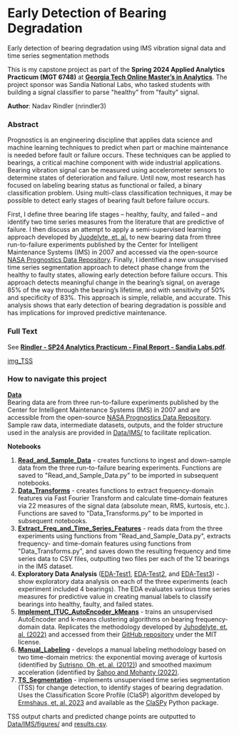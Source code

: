 # Early Detection of Bearing Degradation
Early detection of bearing degradation using IMS vibration signal data and time series segmentation methods

This is my capstone project as part of the **Spring 2024 Applied Analytics Practicum (MGT 6748)** at [**Georgia Tech Online Master’s in Analytics**](https://pe.gatech.edu/degrees/analytics).  The project sponsor was Sandia National Labs, who tasked students with building a signal classifier to parse "healthy" from "faulty" signal.

**Author**: Nadav Rindler (nrindler3)

### Abstract
Prognostics is an engineering discipline that applies data science and machine learning techniques to predict when part or machine maintenance is needed before fault or failure occurs.  These techniques can be applied to bearings, a critical machine component with wide industrial applications.  Bearing vibration signal can be measured using accelerometer sensors to determine states of deterioration and failure.  Until now, most research has focused on labeling bearing status as functional or failed, a binary classification problem.  Using multi-class classification techniques, it may be possible to detect early stages of bearing fault before failure occurs.  

First, I define three bearing life stages – healthy, faulty, and failed – and identify two time series measures from the literature that are predictive of failure. I then discuss an attempt to apply a semi-supervised learning approach developed by [Juodelyte, et. al.](https://arxiv.org/abs/2203.03259) to new bearing data from three run-to-failure experiments published by the Center for Intelligent Maintenance Systems (IMS) in 2007 and accessed via the open-source [NASA Prognostics Data Repository](https://www.nasa.gov/intelligent-systems-division/discovery-and-systems-health/pcoe/pcoe-data-set-repository/).  Finally, I identified a new unsupervised time series segmentation approach to detect phase change from the healthy to faulty states, allowing early detection before failure occurs.  This approach detects meaningful change in the bearing’s signal, on average 85% of the way through the bearing’s lifetime, and with sensitivity of 50% and specificity of 83%.  This approach is simple, reliable, and accurate. This analysis shows that early detection of bearing degradation is possible and has implications for improved predictive maintenance.

### Full Text
See [**Rindler - SP24 Analytics Practicum - Final Report - Sandia Labs.pdf**](Rindler%20-%20SP24%20Analytics%20Practicum%20-%20Final%20Report%20-%20Sandia%20Labs.pdf).

[img_TSS](Data/IMS/figures/ts2_b2x_seg_kt_EMA_new_ext.png)

### How to navigate this project
**[Data](Data/IMS)**  
Bearing data are from three run-to-failure experiments published by the Center for Intelligent Maintenance Systems (IMS) in 2007 and are accessible from the open-source [NASA Prognostics Data Repository](https://www.nasa.gov/intelligent-systems-division/discovery-and-systems-health/pcoe/pcoe-data-set-repository/).  Sample raw data, intermediate datasets, outputs, and the folder structure used in the analysis are provided in [Data/IMS/](Data/IMS) to facilitate replication.

**Notebooks**
1. **[Read_and_Sample_Data](Read_and_Sample_Data.ipynb)** - creates functions to ingest and down-sample data from the three run-to-failure bearing experiments. Functions are saved to "Read_and_Sample_Data.py" to be imported in subsequent notebooks.
2. **[Data_Transforms](Data_Transforms.ipynb)** - creates functions to extract frequency-domain features via Fast Fourier Transform and calculate time-domain features via 22 measures of the signal data (absolute mean, RMS, kurtosis, etc.). Functions are saved to "Data_Transforms.py" to be imported in subsequent notebooks.
3. **[Extract_Freq_and_Time_Series_Features](Extract_Freq_and_Time_Series_Features.ipynb)** - reads data from the three experiments using functions from "Read_and_Sample_Data.py", extracts frequency- and time-domain features using functions from "Data_Transforms.py", and saves down the resulting frequency and time series data to CSV files, outputting two files per each of the 12 bearings in the IMS dataset.
4. **Exploratory Data Analysis** ([EDA-Test1](EDA-Test1.ipynb), [EDA-Test2](EDA-Test2.ipynb), and [EDA-Test3](EDA-Test3.ipynb)) - show exploratory data analysis on each of the three experiments (each experiment included 4 bearings). The EDA evaluates various time series measures for predictive value in creating manual labels to classify bearings into healthy, faulty, and failed states.
5. **[Implement_ITUC_AutoEncoder_kMeans](Implement_ITUC_AutoEncoder_kMeans.ipynb)** - trains an unsupervised AutoEncoder and k-means clustering algorithms on bearing frequency-domain data. Replicates the methodology developed by [Juhodelyte, et. al. (2022)](https://dl.acm.org/doi/10.1145/3534678.3539057) and accessed from their [GitHub repository](https://github.com/DovileDo/BearingDegradationStageDetection) under the MIT license.
6. **[Manual_Labeling](Manual_Labeling.ipynb)** - develops a manual labeling methodology based on two time-domain metrics: the exponential moving average of kurtosis (identified by [Sutrisno, Oh, et. al. (2012)](https://ieeexplore.ieee.org/document/6299548)) and smoothed maximum acceleration (identified by [Sahoo and Mohanty (2022)](https://link.springer.com/chapter/10.1007/978-3-030-93639-6_35).
7. **[TS_Segmentation](TS_Segmentation.ipynb)** - implements unsupervised time series segmentation (TSS) for change detection, to identify stages of bearing degradation. Uses the Classification Score Profile (ClaSP) algorithm developed by [Ermshaus, et. al. 2023](https://link.springer.com/article/10.1007/s10618-023-00923-x) and available as the [ClaSPy](https://github.com/ermshaua/claspy/tree/main) Python package.

TSS output charts and predicted change points are outputted to [Data/IMS/figures/](Data/IMS/figures) and [results.csv](Data/IMS/results.csv).
